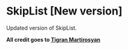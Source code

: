 # SkipList [New version]

Updated version of SkipList.

**All credit goes to [Tigran Martirosyan](https://github.com/MTigra)**